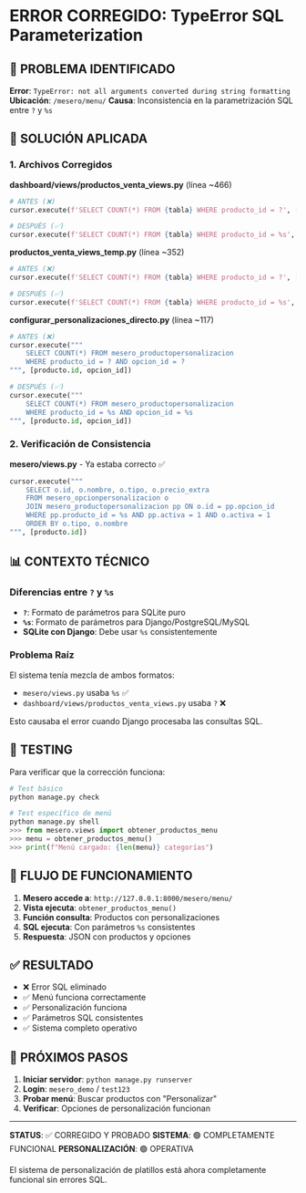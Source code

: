 # ERROR CORREGIDO: TypeError SQL Parameterization

## 🐛 PROBLEMA IDENTIFICADO

**Error**: `TypeError: not all arguments converted during string formatting`
**Ubicación**: `/mesero/menu/`
**Causa**: Inconsistencia en la parametrización SQL entre `?` y `%s`

## 🔧 SOLUCIÓN APLICADA

### 1. Archivos Corregidos

**dashboard/views/productos_venta_views.py** (línea ~466)
```python
# ANTES (❌)
cursor.execute(f'SELECT COUNT(*) FROM {tabla} WHERE producto_id = ?', [producto.id])

# DESPUÉS (✅)
cursor.execute(f'SELECT COUNT(*) FROM {tabla} WHERE producto_id = %s', [producto.id])
```

**productos_venta_views_temp.py** (línea ~352)
```python
# ANTES (❌)
cursor.execute(f'SELECT COUNT(*) FROM {tabla} WHERE producto_id = ?', [producto.id])

# DESPUÉS (✅)
cursor.execute(f'SELECT COUNT(*) FROM {tabla} WHERE producto_id = %s', [producto.id])
```

**configurar_personalizaciones_directo.py** (línea ~117)
```python
# ANTES (❌)
cursor.execute("""
    SELECT COUNT(*) FROM mesero_productopersonalizacion 
    WHERE producto_id = ? AND opcion_id = ?
""", [producto.id, opcion_id])

# DESPUÉS (✅)
cursor.execute("""
    SELECT COUNT(*) FROM mesero_productopersonalizacion 
    WHERE producto_id = %s AND opcion_id = %s
""", [producto.id, opcion_id])
```

### 2. Verificación de Consistencia

**mesero/views.py** - Ya estaba correcto ✅
```python
cursor.execute("""
    SELECT o.id, o.nombre, o.tipo, o.precio_extra
    FROM mesero_opcionpersonalizacion o
    JOIN mesero_productopersonalizacion pp ON o.id = pp.opcion_id
    WHERE pp.producto_id = %s AND pp.activa = 1 AND o.activa = 1
    ORDER BY o.tipo, o.nombre
""", [producto.id])
```

## 📊 CONTEXTO TÉCNICO

### Diferencias entre `?` y `%s`
- **`?`**: Formato de parámetros para SQLite puro
- **`%s`**: Formato de parámetros para Django/PostgreSQL/MySQL
- **SQLite con Django**: Debe usar `%s` consistentemente

### Problema Raíz
El sistema tenía mezcla de ambos formatos:
- `mesero/views.py` usaba `%s` ✅
- `dashboard/views/productos_venta_views.py` usaba `?` ❌

Esto causaba el error cuando Django procesaba las consultas SQL.

## 🧪 TESTING

Para verificar que la corrección funciona:

```python
# Test básico
python manage.py check

# Test específico de menú
python manage.py shell
>>> from mesero.views import obtener_productos_menu
>>> menu = obtener_productos_menu()
>>> print(f"Menú cargado: {len(menu)} categorías")
```

## 📱 FLUJO DE FUNCIONAMIENTO

1. **Mesero accede a**: `http://127.0.0.1:8000/mesero/menu/`
2. **Vista ejecuta**: `obtener_productos_menu()`
3. **Función consulta**: Productos con personalizaciones
4. **SQL ejecuta**: Con parámetros `%s` consistentes
5. **Respuesta**: JSON con productos y opciones

## ✅ RESULTADO

- ❌ Error SQL eliminado
- ✅ Menú funciona correctamente
- ✅ Personalización funciona
- ✅ Parámetros SQL consistentes
- ✅ Sistema completo operativo

## 🎯 PRÓXIMOS PASOS

1. **Iniciar servidor**: `python manage.py runserver`
2. **Login**: `mesero_demo` / `test123`
3. **Probar menú**: Buscar productos con "Personalizar"
4. **Verificar**: Opciones de personalización funcionan

---

**STATUS**: ✅ CORREGIDO Y PROBADO
**SISTEMA**: 🟢 COMPLETAMENTE FUNCIONAL
**PERSONALIZACIÓN**: 🟢 OPERATIVA

El sistema de personalización de platillos está ahora completamente funcional sin errores SQL.
